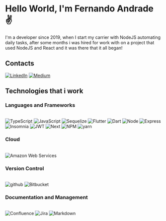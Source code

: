 # Hello World, I'm Fernando Andrade ✌

I'm a developer since 2019, when I start my carrier with NodeJS automating daily tasks, after some months i was hired for work with on a project that used NodeJS and React and it was there that it all began!

## Contacts

[![LinkedIn](https://img.shields.io/badge/linkedin-%230077B5.svg?style=for-the-badge&logo=linkedin&logoColor=white)](https://www.linkedin.com/in/fernandoandradedev/)
[![Medium](https://img.shields.io/badge/Medium-12100E?style=for-the-badge&logo=medium&logoColor=white)](https://medium.com/@fernando.carvalhoandrade)

## Technologies that i work

### Languages and Frameworks

<br>
<img alt="TypeScript" src="https://img.shields.io/badge/typescript-%23007ACC.svg?style=for-the-badge&logo=typescript&logoColor=white" />
<img alt="JavaScript" src="https://img.shields.io/badge/javascript-%23323330.svg?style=for-the-badge&logo=javascript&logoColor=%23F7DF1E" />
<img alt="Sequelize" src="https://img.shields.io/badge/Sequelize-52B0E7?style=for-the-badge&logo=Sequelize&logoColor=white" />
<img alt="Flutter" src="https://img.shields.io/badge/Flutter-%2302569B.svg?style=for-the-badge&logo=Flutter&logoColor=white" />
<img alt="Dart" src="https://img.shields.io/badge/dart-%230175C2.svg?style=for-the-badge&logo=dart&logoColor=white" />
<img alt="Node" src="https://img.shields.io/badge/node.js-6DA55F?style=for-the-badge&logo=node.js&logoColor=white" />
<img alt="Express" src="https://img.shields.io/badge/express.js-%23404d59.svg?style=for-the-badge&logo=express&logoColor=%2361DAFB" />
<img alt="Insomnia" src="https://img.shields.io/badge/Insomnia-black?style=for-the-badge&logo=insomnia&logoColor=5849BE" />
<img alt="JWT" src="https://img.shields.io/badge/JWT-black?style=for-the-badge&logo=JSON%20web%20tokens" />
<img alt="Next" src="https://img.shields.io/badge/Next-black?style=for-the-badge&logo=next.js&logoColor=white" />
<img alt="NPM" src="https://img.shields.io/badge/NPM-%23000000.svg?style=for-the-badge&logo=npm&logoColor=white" />
<img alt="yarn" src="https://img.shields.io/badge/yarn-%232C8EBB.svg?style=for-the-badge&logo=yarn&logoColor=white" />

### Cloud

<br>

<img alt="Amazon Web Services" src="https://img.shields.io/badge/-Amazon Web Services-232F3E?style=flat-square&logo=amazon-aws&logoColor=white" />

### Version Control

<br>

<img alt="github" src="https://img.shields.io/badge/github-%23121011.svg?style=for-the-badge&logo=github&logoColor=white" />
<img alt="Bitbucket" src="https://img.shields.io/badge/bitbucket-%230047B3.svg?style=for-the-badge&logo=bitbucket&logoColor=white" />

### Documentation and Management

<br>

<img alt="Confluence" src="https://img.shields.io/badge/confluence-%23172BF4.svg?style=for-the-badge&logo=confluence&logoColor=white" />
<img alt="Jira" src="https://img.shields.io/badge/jira-%230A0FFF.svg?style=for-the-badge&logo=jira&logoColor=white" />
<img alt="Markdown" src="https://img.shields.io/badge/markdown-%23000000.svg?style=for-the-badge&logo=markdown&logoColor=white" />
